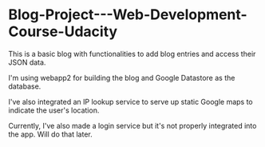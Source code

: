 # Blog-Project---Web-Development-Course-Udacity

This is a basic blog with functionalities to add blog entries and access their JSON data. 

I'm using webapp2 for building the blog and Google Datastore as the database. 

I've also integrated an IP lookup service to serve up static Google maps to indicate the user's location.

Currently, I've also made a login service but it's not properly integrated into the app. Will do that later.